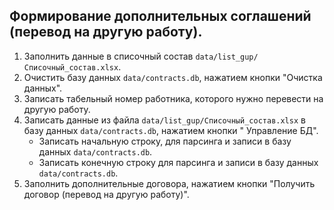 ## Формирование дополнительных соглашений (перевод на другую работу).

1. Заполнить данные в списочный состав `data/list_gup/Списочный_состав.xlsx`.
2. Очистить базу данных `data/contracts.db`, нажатием кнопки "Очистка данных".
3. Записать табельный номер работника, которого нужно перевести на другую работу.
4. Записать данные из файла `data/list_gup/Списочный_состав.xlsx` в базу данных `data/contracts.db`, нажатием кнопки "
   Управление БД".
    * Записать начальную строку, для парсинга и записи в базу данных `data/contracts.db`.
    * Записать конечную строку для парсинга и записи в базу данных `data/contracts.db`.
5. Заполнить дополнительные договора, нажатием кнопки "Получить договор (перевод на другую работу)".